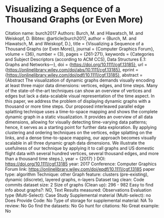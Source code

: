 # Visualizing a Sequence of a Thousand Graphs (or Even More)

Citation name: burch2017
Authors: Burch, M. and Hlawatsch, M. and Weiskopf, D.
Bibtex: @article{burch2017,
author = {Burch, M. and Hlawatsch, M. and Weiskopf, D.},
title = {Visualizing a Sequence of a Thousand Graphs (or Even More)},
journal = {Computer Graphics Forum},
volume = {36},
number = {3},
pages = {261-271},
keywords = {Categories and Subject Descriptors (according to ACM CCS), Data Structures E.1: Graphs and Networks—},
doi = {https://doi.org/10.1111/cgf.13185},
url = {https://onlinelibrary.wiley.com/doi/abs/10.1111/cgf.13185},
eprint = {https://onlinelibrary.wiley.com/doi/pdf/10.1111/cgf.13185},
abstract = {Abstract The visualization of dynamic graphs demands visually encoding at least three major data dimensions: vertices, edges, and time steps. Many of the state-of-the-art techniques can show an overview of vertices and edges but lack a data-scalable visual representation of the time aspect. In this paper, we address the problem of displaying dynamic graphs with a thousand or more time steps. Our proposed interleaved parallel edge splatting technique uses a time-to-space mapping and shows the complete dynamic graph in a static visualization. It provides an overview of all data dimensions, allowing for visually detecting time-varying data patterns; hence, it serves as a starting point for further data exploration. By applying clustering and ordering techniques on the vertices, edge splatting on the links, and a dense time-to-space mapping, our approach becomes visually scalable in all three dynamic graph data dimensions. We illustrate the usefulness of our technique by applying it to call graphs and US domestic flight data with several hundred vertices, several thousand edges, and more than a thousand time steps.},
year = {2017}
}
DOI: https://doi.org/10.1111/cgf.13185
year: 2017
Conference: Computer Graphics Forum
link: https://onlinelibrary.wiley.com/doi/epdf/10.1111/cgf.13185
paper type: algorithm
Technique: other
Graph feature: clusters (pre-existing), dynamic (discrete), layered graphs, n-layers
Dataset tag clean: Code commits
dataset size: 2
Size of graphs (Clean up): 296 - 982
Easy to find info about graphs?: NO, Text
Results measured: Observations
Evaluation type (Multi-Select): Case Study
Supplemental material (Multi-select): no
Does Provide Code: No
Type of storage for supplemental material: NA
To review: No
Go find the datasets: No
Go hunt for citations: No
Great example: No